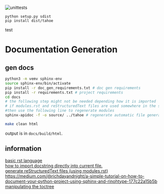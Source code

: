 ![unittests](https://github.com/CYBEX-P/tahoe/workflows/unittests/badge.svg)

```
python setup.py sdist
pip install dist/tahoe
```

test


# Documentation Generation


## gen docs
```bash
python3 -m vemv sphinx-env
source sphinx-env/bin/activate
pip install -r doc_gen_requirements.txt # doc gen requirements
pip install -r requirements.txt # project requirements
cd docs
# the following step might not be needed depending how it is imported
# if modules.rst and reStructuredText files are used somewhere in the source docs 
#then use the following line to regenerate modules
sphinx-apidoc -f -o source/ ../tahoe # regenerate automatic file generation

make clean html
```

output is in `docs/build/html`.   

## information
[basic rst language](https://www.sphinx-doc.org/en/master/usage/restructuredtext/basics.html)   
[how to import docstring directly into current file.](https://medium.com/@eikonomega/getting-started-with-sphinx-autodoc-part-1-2cebbbca5365)   
[generate reStructuredText files (using modules.rst)](https://shunsvineyard.info/2019/09/19/use-sphinx-for-python-documentation/#10-step-3-use-sphinx-apidoc-to-generate-restructuredtext-files-from-source-code)   
https://medium.com/@richdayandnight/a-simple-tutorial-on-how-to-document-your-python-project-using-sphinx-and-rinohtype-177c22a15b5b   
[manipulating the toctree](https://www.sphinx-doc.org/en/1.2/markup/toctree.html)   
